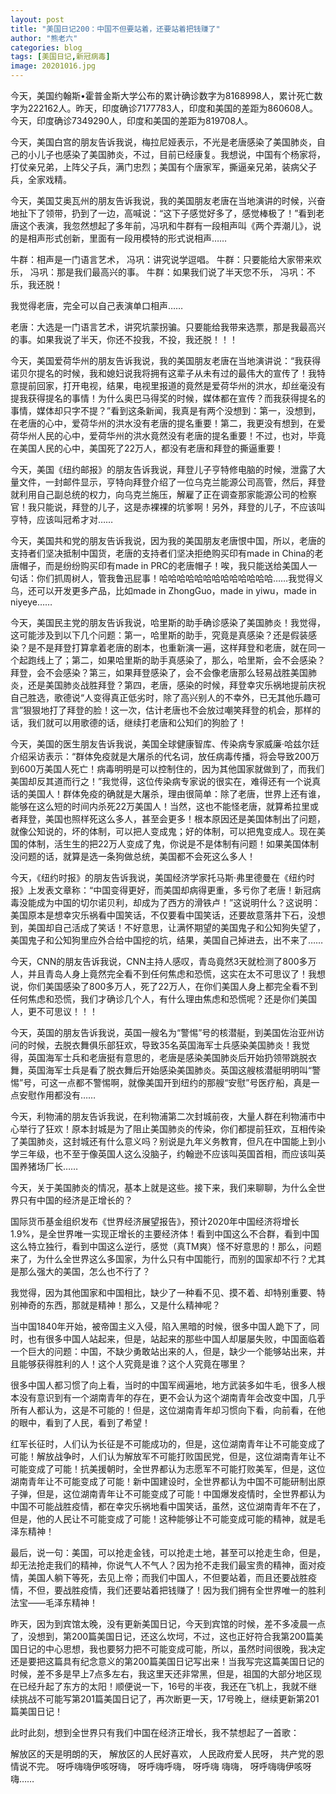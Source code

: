 ```yaml
---
layout: post
title: "美国日记200：中国不但要站着，还要站着把钱赚了"
author: "熊老六"
categories: blog
tags: [美国日记,新冠病毒]
image: 20201016.jpg
---
```


今天，美国约翰斯•霍普金斯大学公布的累计确诊数字为8168998人，累计死亡数字为222162人。昨天，印度确诊7177783人，印度和美国的差距为860608人。今天，印度确诊7349290人，印度和美国的差距为819708人。

今天，美国白宫的朋友告诉我说，梅拉尼娅表示，不光是老唐感染了美国肺炎，自己的小儿子也感染了美国肺炎，不过，目前已经康复。我想说，中国有个杨家将，打仗亲兄弟，上阵父子兵，满门忠烈；美国有个唐家军，撕逼亲兄弟，装病父子兵，全家戏精。

今天，美国艾奥瓦州的朋友告诉我说，我的美国朋友老唐在当地演讲的时候，兴奋地扯下了领带，扔到了一边，高喊说：“这下子感觉好多了，感觉棒极了！”看到老唐这个表演，我忽然想起了多年前，冯巩和牛群有一段相声叫《两个弄潮儿》，说的是相声形式创新，里面有一段用模特的形式说相声……

牛群：相声是一门语言艺术，
冯巩：讲究说学逗唱。
牛群：只要能给大家带来欢乐，
冯巩：那是我们最高兴的事。
牛群：如果我们说了半天您不乐，
冯巩：不乐，我还脱！

我觉得老唐，完全可以自己表演单口相声……

老唐：大选是一门语言艺术，讲究坑蒙拐骗。只要能给我带来选票，那是我最高兴的事。如果我说了半天，你还不投我，不投，我还脱！！！

今天，美国爱荷华州的朋友告诉我说，我的美国朋友老唐在当地演讲说：“我获得诺贝尔提名的时候，我和媳妇说我将拥有这辈子从未有过的最伟大的宣传了！我特意提前回家，打开电视，结果，电视里报道的竟然是爱荷华州的洪水，却丝毫没有提我获得提名的事情！为什么奥巴马得奖的时候，媒体都在宣传？而我获得提名的事情，媒体却只字不提？”看到这条新闻，我真是有两个没想到：第一，没想到，在老唐的心中，爱荷华州的洪水没有老唐的提名重要！第二，我更没有想到，在爱荷华州人民的心中，爱荷华州的洪水竟然没有老唐的提名重要！不过，也对，毕竟在美国人民的心中，美国死了22万人，都没有老唐和拜登的撕逼重要！

今天，美国《纽约邮报》的朋友告诉我说，拜登儿子亨特修电脑的时候，泄露了大量文件，一封邮件显示，亨特向拜登介绍了一位乌克兰能源公司高管，然后，拜登就利用自己副总统的权力，向乌克兰施压，解雇了正在调查那家能源公司的检察官！我只能说，拜登的儿子，这是赤裸裸的坑爹啊！另外，拜登的儿子，不应该叫亨特，应该叫冠希才对……

今天，美国共和党的朋友告诉我说，因为我的美国朋友老唐恨中国，所以，老唐的支持者们坚决抵制中国货，老唐的支持者们坚决拒绝购买印有made in China的老唐帽子，而是纷纷购买印有made in PRC的老唐帽子！唉，我只能送给美国人一句话：你们抓周树人，管我鲁迅屁事！哈哈哈哈哈哈哈哈哈哈哈哈哈……我觉得义乌，还可以开发更多产品，比如made in ZhongGuo，made in yiwu，made in niyeye……

今天，美国民主党的朋友告诉我说，哈里斯的助手确诊感染了美国肺炎！我觉得，这可能涉及到以下几个问题：第一，哈里斯的助手，究竟是真感染？还是假装感染？是不是拜登打算拿着老唐的剧本，也重新演一遍，这样拜登和老唐，就在同一个起跑线上了；第二，如果哈里斯的助手真感染了，那么，哈里斯，会不会感染？拜登，会不会感染？第三，如果拜登感染了，会不会像老唐那么轻易战胜美国肺炎，还是美国肺炎战胜拜登？第四，老唐，感染的时候，拜登幸灾乐祸地提前庆祝自己胜选，歌德说“人变得真正低劣时，除了高兴别人的不幸外，已无其他乐趣可言”狠狠地打了拜登的脸！这一次，估计老唐也不会放过嘲笑拜登的机会，那样的话，我们就可以用歌德的话，继续打老唐和公知们的狗脸了！

今天，美国的医生朋友告诉我说，美国全球健康智库、传染病专家威廉·哈兹尔廷介绍采访表示：“群体免疫就是大屠杀的代名词，放任病毒传播，将会导致200万到600万美国人死亡！病毒明明是可以控制住的，因为其他国家就做到了，而我们美国却反其道而行之！”我觉得，这位传染病专家说的很实在，难得还有一个说真话的美国人！群体免疫的确就是大屠杀，理由很简单：除了老唐，世界上还有谁，能够在这么短的时间内杀死22万美国人！当然，这也不能怪老唐，就算希拉里或者拜登，美国也照样死这么多人，甚至会更多！根本原因还是美国体制出了问题，就像公知说的，坏的体制，可以把人变成鬼；好的体制，可以把鬼变成人。现在美国的体制，活生生的把22万人变成了鬼，你说是不是体制有问题！如果美国体制没问题的话，就算是选一条狗做总统，美国都不会死这么多人！

今天，《纽约时报》的朋友告诉我说，美国经济学家托马斯·弗里德曼在《纽约时报》上发表文章称：“中国变得更好，而美国却病得更重，多亏你了老唐！新冠病毒没能成为中国的切尔诺贝利，却成为了西方的滑铁卢！”这说明什么？这说明：美国原本是想幸灾乐祸看中国笑话，不仅要看中国笑话，还要故意落井下石，没想到，美国却自己活成了笑话！不好意思，让满怀期望的美国鬼子和公知狗失望了，美国鬼子和公知狗里应外合给中国挖的坑，结果，美国自己掉进去，出不来了……

今天，CNN的朋友告诉我说，CNN主持人感叹，青岛竟然3天就检测了800多万人，并且青岛人身上竟然完全看不到任何焦虑和恐慌，这实在太不可思议了！我想说，你们美国感染了800多万人，死了22万人，在你们美国人身上都完全看不到任何焦虑和恐慌，我们才确诊几个人，有什么理由焦虑和恐慌呢？还是你们美国人，更不可思议！！！

今天，英国的朋友告诉我说，英国一艘名为“警惕”号的核潜艇，到美国佐治亚州访问的时候，去脱衣舞俱乐部狂欢，导致35名英国海军士兵感染美国肺炎！我觉得，英国海军士兵和老唐挺有意思的，老唐是感染美国肺炎后开始扔领带跳脱衣舞，英国海军士兵是看了脱衣舞后开始感染美国肺炎。英国这艘核潜艇明明叫“警惕”号，可这一点都不警惕啊，就像美国开到纽约的那艘“安慰”号医疗船，真是一点安慰作用都没有……

今天，利物浦的朋友告诉我说，在利物浦第二次封城前夜，大量人群在利物浦市中心举行了狂欢！原本封城是为了阻止美国肺炎的传染，你们都提前狂欢，互相传染了美国肺炎，这封城还有什么意义吗？别说是九年义务教育，但凡在中国能上到小学三年级，也不至于像英国人这么没脑子，约翰逊不应该叫英国首相，而应该叫英国养猪场厂长……

今天，关于美国肺炎的情况，基本上就是这些。接下来，我们来聊聊，为什么全世界只有中国的经济是正增长的？

国际货币基金组织发布《世界经济展望报告》，预计2020年中国经济将增长1.9%，是全世界唯一实现正增长的主要经济体！看到中国这么不合群，看到中国这么特立独行，看到中国这么逆行，感觉（真TM爽）怪不好意思的！那么，问题来了，为什么全世界这么多国家，为什么只有中国能行，而别的国家却不行？尤其是那么强大的美国，怎么也不行了？

我觉得，因为其他国家和中国相比，缺少了一种看不见、摸不着、却特别重要、特别神奇的东西，那就是精神！那么，又是什么精神呢？

当中国1840年开始，被帝国主义入侵，陷入黑暗的时候，很多中国人跪下了，同时，也有很多中国人站起来，但是，站起来的那些中国人却屡屡失败，中国面临着一个巨大的问题：中国，不缺少勇敢站出来的人，但是，缺少一个能够站出来，并且能够获得胜利的人！这个人究竟是谁？这个人究竟在哪里？

很多中国人都习惯了向上看，当时的中国军阀遍地，地方武装多如牛毛，很多人根本没有意识到有一个湖南青年的存在，更不会认为这个湖南青年会改变中国，几乎所有人都认为，这是不可能的！但是，这位湖南青年却习惯向下看，向前看，在他的眼中，看到了人民，看到了希望！

红军长征时，人们认为长征是不可能成功的，但是，这位湖南青年让不可能变成了可能！解放战争时，人们认为解放军不可能打败国民党，但是，这位湖南青年让不可能变成了可能！抗美援朝时，全世界都认为志愿军不可能打败美军，但是，这位湖南青年让不可能变成了可能！新中国建设时，全世界都认为中国不可能研制出原子弹，但是，这位湖南青年让不可能变成了可能！中国爆发疫情时，全世界都认为中国不可能战胜疫情，都在幸灾乐祸地看中国笑话，虽然，这位湖南青年不在了，但是，他的人民让不可能变成了可能！这种能够让不可能变成可能的精神，就是毛泽东精神！

最后，说一句：美国，可以抢走金钱，可以抢走土地，甚至可以抢走生命，但是，却无法抢走我们的精神，你说气人不气人？因为抢不走我们最宝贵的精神，面对疫情，美国人躺下等死，去见上帝；而我们中国人，不但要站着，而且还要战胜疫情，不但，要战胜疫情，我们还要站着把钱赚了！因为我们拥有全世界唯一的胜利法宝——毛泽东精神！

昨天，因为到宾馆太晚，没有更新美国日记，今天到宾馆的时候，差不多凌晨一点了，没想到，第200篇美国日记，还这么坎坷，不过，这也正好符合我第200篇美国日记的中心思想，我也要努力把不可能变成可能，所以，虽然时间很晚，我决定还是要把这篇具有纪念意义的第200篇美国日记写出来！当我写完这篇美国日记的时候，差不多是早上7点多左右，我这里天还非常黑，但是，祖国的大部分地区现在已经升起了东方的太阳！顺便说一下，16号的半夜，我还在飞机上，我就不继续挑战不可能写第201篇美国日记了，再次断更一天，17号晚上，继续更新第201篇美国日记！

此时此刻，想到全世界只有我们中国在经济正增长，我不禁想起了一首歌：

解放区的天是明朗的天，
解放区的人民好喜欢，
人民政府爱人民呀，
共产党的恩情说不完。
呀呼嗨嗨伊咳呀嗨，
呀呼嗨呼嗨，
呀呼嗨
嗨嗨，
呀呼嗨嗨伊咳呀嗨……

